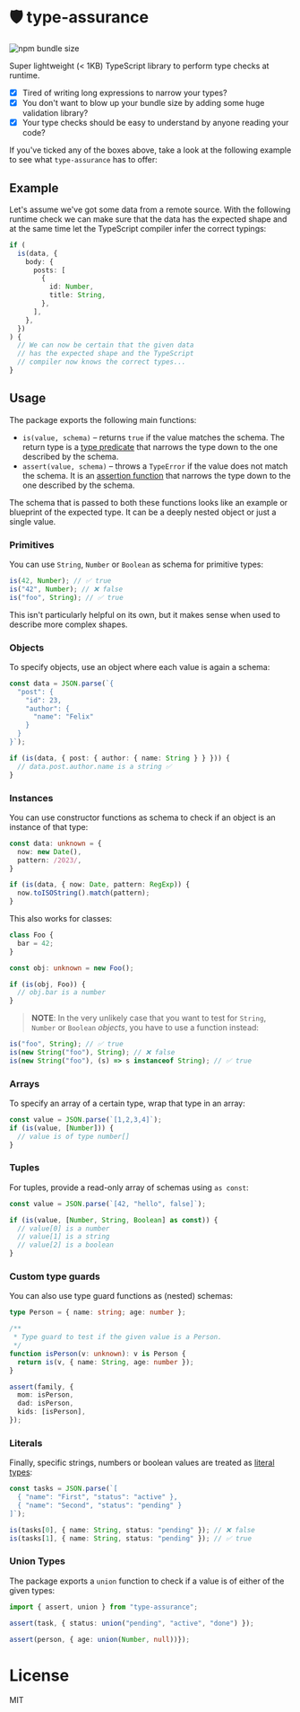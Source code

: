 # 🛡️ type-assurance

![npm bundle size](https://img.shields.io/bundlephobia/min/type-assurance)

Super lightweight (< 1KB) TypeScript library to perform type checks at runtime.

- [x] Tired of writing long expressions to narrow your types?
- [x] You don't want to blow up your bundle size by adding some huge validation library?
- [x] Your type checks should be easy to understand by anyone reading your code?

If you've ticked any of the boxes above, take a look at the following example to see what `type-assurance` has to offer:

## Example

Let's assume we've got some data from a remote source. With the following runtime check we can make sure that the data has the expected shape and at the same time let the TypeScript compiler infer the correct typings:

```ts
if (
  is(data, {
    body: {
      posts: [
        {
          id: Number,
          title: String,
        },
      ],
    },
  })
) {
  // We can now be certain that the given data
  // has the expected shape and the TypeScript
  // compiler now knows the correct types...
}
```

## Usage

The package exports the following main functions:

- `is(value, schema)` – returns `true` if the value matches the schema. The return type is a [type predicate](https://www.typescriptlang.org/docs/handbook/2/narrowing.html#using-type-predicates) that narrows the type down to the one described by the schema.
- `assert(value, schema)` – throws a `TypeError` if the value does not match the schema. It is an [assertion function](https://www.typescriptlang.org/docs/handbook/2/narrowing.html#assertion-functions) that narrows the type down to the one described by the schema.

The schema that is passed to both these functions looks like an example or blueprint of the expected type. It can be a deeply nested object or just a single value.

### Primitives

You can use `String`, `Number` or `Boolean` as schema for primitive types:

```ts
is(42, Number); // ✅ true
is("42", Number); // ❌ false
is("foo", String); // ✅ true
```

This isn't particularly helpful on its own, but it makes sense when used to describe more complex shapes.

### Objects

To specify objects, use an object where each value is again a schema:

```ts
const data = JSON.parse(`{
  "post": {
    "id": 23,
    "author": {
      "name": "Felix"
    }
  }
}`);

if (is(data, { post: { author: { name: String } } })) {
  // data.post.author.name is a string ✅
}
```

### Instances

You can use constructor functions as schema to check if an object is an instance of that type:

```ts
const data: unknown = {
  now: new Date(),
  pattern: /2023/,
}

if (is(data, { now: Date, pattern: RegExp)) {
  now.toISOString().match(pattern);
}
```

This also works for classes:

```ts
class Foo {
  bar = 42;
}

const obj: unknown = new Foo();

if (is(obj, Foo)) {
  // obj.bar is a number
}
```

> **NOTE**: In the very unlikely case that you want to test for `String`, `Number` or `Boolean` _objects_, you have to use a function instead:

```ts
is("foo", String); // ✅ true
is(new String("foo"), String); // ❌ false
is(new String("foo"), (s) => s instanceof String); // ✅ true
```

### Arrays

To specify an array of a certain type, wrap that type in an array:

```ts
const value = JSON.parse(`[1,2,3,4]`);
if (is(value, [Number])) {
  // value is of type number[]
}
```

### Tuples

For tuples, provide a read-only array of schemas using `as const`:

```ts
const value = JSON.parse(`[42, "hello", false]`);

if (is(value, [Number, String, Boolean] as const)) {
  // value[0] is a number
  // value[1] is a string
  // value[2] is a boolean
}
```

### Custom type guards

You can also use type guard functions as (nested) schemas:

```ts
type Person = { name: string; age: number };

/**
 * Type guard to test if the given value is a Person.
 */
function isPerson(v: unknown): v is Person {
  return is(v, { name: String, age: number });
}

assert(family, {
  mom: isPerson,
  dad: isPerson,
  kids: [isPerson],
});
```

### Literals

Finally, specific strings, numbers or boolean values are treated as [literal types](https://www.typescriptlang.org/docs/handbook/2/everyday-types.html#literal-types):

```ts
const tasks = JSON.parse(`[
  { "name": "First", "status": "active" },
  { "name": "Second", "status": "pending" }
]`);

is(tasks[0], { name: String, status: "pending" }); // ❌ false
is(tasks[1], { name: String, status: "pending" }); // ✅ true
```

### Union Types

The package exports a `union` function to check if a value is of either of the given types:

```ts
import { assert, union } from "type-assurance";

assert(task, { status: union("pending", "active", "done") });

assert(person, { age: union(Number, null))});
```

# License

MIT
